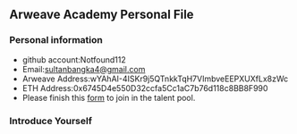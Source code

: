 ## Arweave Academy Personal File

### Personal information

- github account:Notfound112
- Email:sultanbangka4@gmail.com
- Arweave Address:wYAhAI-4ISKr9j5QTnkkTqH7VImbveEEPXUXfLx8zWc
- ETH Address:0x6745D4e550D32ccfa5Cc1aC7b76d118c8BB8F990
- Please finish this [form](https://docs.google.com/forms/d/e/1FAIpQLSfWA5fIIcBgmRppm3jNz5vmf9Mai_QMVil-2pO4r7YKn_Zhtw/viewform?usp=sf_link) to join in the talent pool.

### Introduce Yourself
